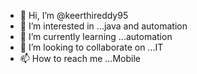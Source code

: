 - 👋 Hi, I’m @keerthireddy95
- 👀 I’m interested in ...java and automation
- 🌱 I’m currently learning ...automation
- 💞️ I’m looking to collaborate on ...IT
- 📫 How to reach me ...Mobile

<!---
keerthireddy95/keerthireddy95 is a ✨ special ✨ repository because its `README.md` (this file) appears on your GitHub profile.
You can click the Preview link to take a look at your changes.
--->
